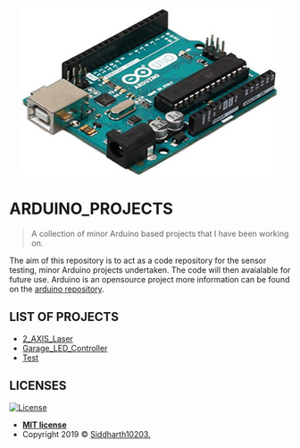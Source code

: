 <p align="center">
  <img width="460" height="300" src="image/Arduino.jpg">
</p>

# ARDUINO_PROJECTS

> A collection of minor Arduino based projects that I have been working on.

The aim of this repository is to act as a code repository for the sensor testing, minor Arduino projects
undertaken. The code will then avaialable for future use. Arduino is an opensource project more information
can be found on the [arduino repository](https://github.com/arduino/Arduino).

## LIST OF PROJECTS
- [2_AXIS_Laser](2_AXIS_Laser/)
- [Garage_LED_Controller](Garage_LED_Controller/)
- [Test](Tests/)

## LICENSES

[![License](http://img.shields.io/:license-mit-blue.svg?style=flat-square)](http://badges.mit-license.org)

- **[MIT license](http://opensource.org/licenses/mit-license.php)**
- Copyright 2019 © [Siddharth10203.](https://github.com/Siddharth10203)
